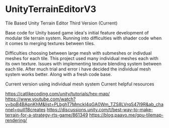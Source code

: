 # UnityTerrainEditorV3
Tile Based Unity Terrain Editor Third Version (Current)

Base code for Unity based game idea's initial feature development of modular tile terrain system. Running into difficulties with shader code when it comes to merging textures between tiles.

Difficulties choosing between large mesh with submeshes or indivdual meshes for each tile. This project used many individual meshes each with its own texture. Issues with implementing texture blending system between each tile. After much trial and error i have decided the
individual mesh system works better. Along with a fresh code base.


Current version using individual mesh system
Current helpful resources

https://catlikecoding.com/unity/tutorials/hex-map/
https://www.youtube.com/watch?v=bpB4BApnKhM&list=PLbghT7MmckI4qGA0Wm_TZS8LVrqS47I9R&ab_channel=quill18creates
https://discussions.unity.com/t/best-way-to-make-terrain-for-a-strategy-rts-game/861349
https://blog.paavo.me/gpu-tilemap-rendering/


